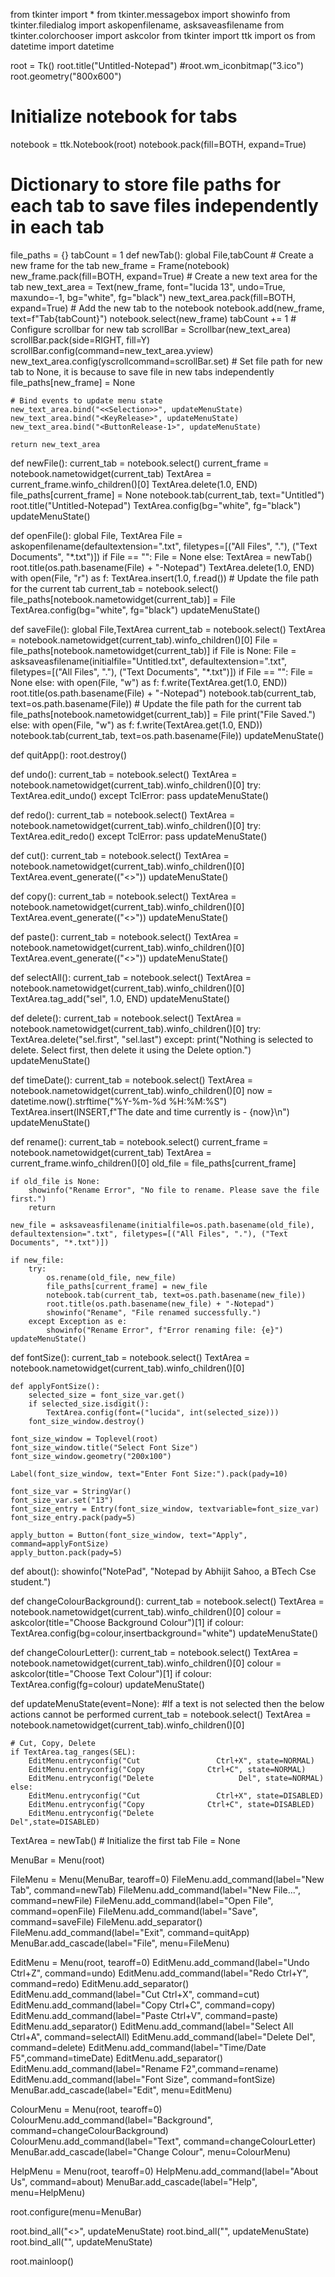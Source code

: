 from tkinter import *
from tkinter.messagebox import showinfo
from tkinter.filedialog import askopenfilename, asksaveasfilename
from tkinter.colorchooser import askcolor
from tkinter import ttk
import os
from datetime import datetime

root = Tk()
root.title("Untitled-Notepad")
#root.wm_iconbitmap("3.ico")
root.geometry("800x600")

# Initialize notebook for tabs
notebook = ttk.Notebook(root)
notebook.pack(fill=BOTH, expand=True)

# Dictionary to store file paths for each tab to save files independently in each tab
file_paths = {}
tabCount = 1
def newTab():
    global File,tabCount
    # Create a new frame for the tab
    new_frame = Frame(notebook)
    new_frame.pack(fill=BOTH, expand=True)
    # Create a new text area for the tab
    new_text_area = Text(new_frame, font="lucida 13", undo=True, maxundo=-1, bg="white", fg="black")
    new_text_area.pack(fill=BOTH, expand=True)
    # Add the new tab to the notebook
    notebook.add(new_frame, text=f"Tab{tabCount}")
    notebook.select(new_frame)
    tabCount += 1
    # Configure scrollbar for new tab
    scrollBar = Scrollbar(new_text_area)
    scrollBar.pack(side=RIGHT, fill=Y)
    scrollBar.config(command=new_text_area.yview)
    new_text_area.config(yscrollcommand=scrollBar.set)
    # Set file path for new tab to None, it is because to save file in new tabs independently
    file_paths[new_frame] = None

    # Bind events to update menu state
    new_text_area.bind("<<Selection>>", updateMenuState)
    new_text_area.bind("<KeyRelease>", updateMenuState)
    new_text_area.bind("<ButtonRelease-1>", updateMenuState)

    return new_text_area

def newFile():
    current_tab = notebook.select()
    current_frame = notebook.nametowidget(current_tab)
    TextArea = current_frame.winfo_children()[0]
    TextArea.delete(1.0, END)
    file_paths[current_frame] = None
    notebook.tab(current_tab, text="Untitled")
    root.title("Untitled-Notepad")
    TextArea.config(bg="white", fg="black")
    updateMenuState()

def openFile():
    global File, TextArea
    File = askopenfilename(defaultextension=".txt", filetypes=[("All Files", "."), ("Text Documents", "*.txt")])
    if File == "":
        File = None
    else:
        TextArea = newTab()
        root.title(os.path.basename(File) + "-Notepad")
        TextArea.delete(1.0, END)
        with open(File, "r") as f:
            TextArea.insert(1.0, f.read())
        # Update the file path for the current tab
        current_tab = notebook.select()
        file_paths[notebook.nametowidget(current_tab)] = File
    TextArea.config(bg="white", fg="black")
    updateMenuState()

def saveFile():
    global File,TextArea
    current_tab = notebook.select()
    TextArea = notebook.nametowidget(current_tab).winfo_children()[0]
    File = file_paths[notebook.nametowidget(current_tab)]
    if File is None:
        File = asksaveasfilename(initialfile="Untitled.txt", defaultextension=".txt", filetypes=[("All Files", "."), ("Text Documents", "*.txt")])
        if File == "":
            File = None
        else:
            with open(File, "w") as f:
                f.write(TextArea.get(1.0, END))
            root.title(os.path.basename(File) + "-Notepad")
            notebook.tab(current_tab, text=os.path.basename(File))
            # Update the file path for the current tab
            file_paths[notebook.nametowidget(current_tab)] = File
            print("File Saved.")
    else:
        with open(File, "w") as f:
            f.write(TextArea.get(1.0, END))
        notebook.tab(current_tab, text=os.path.basename(File))
    updateMenuState()

def quitApp():
    root.destroy()

def undo():
    current_tab = notebook.select()
    TextArea = notebook.nametowidget(current_tab).winfo_children()[0]
    try:
        TextArea.edit_undo()
    except TclError:
        pass
    updateMenuState()

def redo():
    current_tab = notebook.select()
    TextArea = notebook.nametowidget(current_tab).winfo_children()[0]
    try:
        TextArea.edit_redo()
    except TclError:
        pass
    updateMenuState()

def cut():
    current_tab = notebook.select()
    TextArea = notebook.nametowidget(current_tab).winfo_children()[0]
    TextArea.event_generate(("<<Cut>>"))
    updateMenuState()

def copy():
    current_tab = notebook.select()
    TextArea = notebook.nametowidget(current_tab).winfo_children()[0]
    TextArea.event_generate(("<<Copy>>"))
    updateMenuState()

def paste():
    current_tab = notebook.select()
    TextArea = notebook.nametowidget(current_tab).winfo_children()[0]
    TextArea.event_generate(("<<Paste>>"))
    updateMenuState()

def selectAll():
    current_tab = notebook.select()
    TextArea = notebook.nametowidget(current_tab).winfo_children()[0]
    TextArea.tag_add("sel", 1.0, END)
    updateMenuState()

def delete():
    current_tab = notebook.select()
    TextArea = notebook.nametowidget(current_tab).winfo_children()[0]
    try:
        TextArea.delete("sel.first", "sel.last")
    except:
        print("Nothing is selected to delete. Select first, then delete it using the Delete option.")
    updateMenuState()
    
def timeDate():
    current_tab = notebook.select()
    TextArea = notebook.nametowidget(current_tab).winfo_children()[0]
    now = datetime.now().strftime("%Y-%m-%d %H:%M:%S")
    TextArea.insert(INSERT,f"The date and time currently is - {now}\n")
    updateMenuState()

def rename():
    current_tab = notebook.select()
    current_frame = notebook.nametowidget(current_tab)
    TextArea = current_frame.winfo_children()[0]
    old_file = file_paths[current_frame]

    if old_file is None:
        showinfo("Rename Error", "No file to rename. Please save the file first.")
        return

    new_file = asksaveasfilename(initialfile=os.path.basename(old_file), defaultextension=".txt", filetypes=[("All Files", "."), ("Text Documents", "*.txt")])
    
    if new_file:
        try:
            os.rename(old_file, new_file)
            file_paths[current_frame] = new_file
            notebook.tab(current_tab, text=os.path.basename(new_file))
            root.title(os.path.basename(new_file) + "-Notepad")
            showinfo("Rename", "File renamed successfully.")
        except Exception as e:
            showinfo("Rename Error", f"Error renaming file: {e}")
    updateMenuState()
def fontSize():
    current_tab = notebook.select()
    TextArea = notebook.nametowidget(current_tab).winfo_children()[0]

    def applyFontSize():
        selected_size = font_size_var.get()
        if selected_size.isdigit():
            TextArea.config(font=("lucida", int(selected_size)))
        font_size_window.destroy()

    font_size_window = Toplevel(root)
    font_size_window.title("Select Font Size")
    font_size_window.geometry("200x100")

    Label(font_size_window, text="Enter Font Size:").pack(pady=10)

    font_size_var = StringVar()
    font_size_var.set("13")
    font_size_entry = Entry(font_size_window, textvariable=font_size_var)
    font_size_entry.pack(pady=5)

    apply_button = Button(font_size_window, text="Apply", command=applyFontSize)
    apply_button.pack(pady=5)

def about():
    showinfo("NotePad", "Notepad by Abhijit Sahoo, a BTech Cse student.")

def changeColourBackground():
    current_tab = notebook.select()
    TextArea = notebook.nametowidget(current_tab).winfo_children()[0]
    colour = askcolor(title="Choose Background Colour")[1]
    if colour:
        TextArea.config(bg=colour,insertbackground="white")
    updateMenuState()

def changeColourLetter():
    current_tab = notebook.select()
    TextArea = notebook.nametowidget(current_tab).winfo_children()[0]
    colour = askcolor(title="Choose Text Colour")[1]
    if colour:
        TextArea.config(fg=colour)
    updateMenuState()

def updateMenuState(event=None): #If a text is not selected then the below actions cannot be performed
    current_tab = notebook.select()
    TextArea = notebook.nametowidget(current_tab).winfo_children()[0]
    
    # Cut, Copy, Delete
    if TextArea.tag_ranges(SEL):
        EditMenu.entryconfig("Cut                 Ctrl+X", state=NORMAL)
        EditMenu.entryconfig("Copy              Ctrl+C", state=NORMAL)
        EditMenu.entryconfig("Delete                   Del", state=NORMAL)
    else:
        EditMenu.entryconfig("Cut                 Ctrl+X", state=DISABLED)
        EditMenu.entryconfig("Copy              Ctrl+C", state=DISABLED)
        EditMenu.entryconfig("Delete                   Del",state=DISABLED)

TextArea = newTab()  # Initialize the first tab
File = None

MenuBar = Menu(root)

FileMenu = Menu(MenuBar, tearoff=0)
FileMenu.add_command(label="New Tab", command=newTab)
FileMenu.add_command(label="New File...", command=newFile)
FileMenu.add_command(label="Open File", command=openFile)
FileMenu.add_command(label="Save", command=saveFile)
FileMenu.add_separator()
FileMenu.add_command(label="Exit", command=quitApp)
MenuBar.add_cascade(label="File", menu=FileMenu)

EditMenu = Menu(root, tearoff=0)
EditMenu.add_command(label="Undo             Ctrl+Z", command=undo)
EditMenu.add_command(label="Redo              Ctrl+Y", command=redo)
EditMenu.add_separator()
EditMenu.add_command(label="Cut                 Ctrl+X", command=cut)
EditMenu.add_command(label="Copy              Ctrl+C", command=copy)
EditMenu.add_command(label="Paste              Ctrl+V", command=paste)
EditMenu.add_separator()
EditMenu.add_command(label="Select All        Ctrl+A", command=selectAll)
EditMenu.add_command(label="Delete                   Del", command=delete)
EditMenu.add_command(label="Time/Date             F5",command=timeDate)
EditMenu.add_separator()
EditMenu.add_command(label="Rename                 F2",command=rename)
EditMenu.add_command(label="Font Size", command=fontSize)
MenuBar.add_cascade(label="Edit", menu=EditMenu)

ColourMenu = Menu(root, tearoff=0)
ColourMenu.add_command(label="Background", command=changeColourBackground)
ColourMenu.add_command(label="Text", command=changeColourLetter)
MenuBar.add_cascade(label="Change Colour", menu=ColourMenu)

HelpMenu = Menu(root, tearoff=0)
HelpMenu.add_command(label="About Us", command=about)
MenuBar.add_cascade(label="Help", menu=HelpMenu)

root.configure(menu=MenuBar)

root.bind_all("<<Selection>>", updateMenuState)
root.bind_all("<KeyRelease>", updateMenuState)
root.bind_all("<ButtonRelease-1>", updateMenuState)

root.mainloop()

